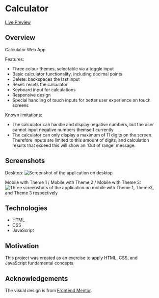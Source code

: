 # Calculator

[Live Preview](https://simeonbain.github.io/calculator)

## Overview
Calculator Web App

Features: 
- Three colour themes, selectable via a toggle input
- Basic calculator functionality, including decimal points
- Delete: backspaces the last input
- Reset: resets the calculator
- Keyboard input for calculations
- Responsive design
- Special handling of touch inputs for better user experience on touch screens

Known limitations: 
- The calculator can handle and display negative numbers, but the user cannot input negative numbers themself currently
- The calculator can only display a maximum of 11 digits on the screen. Therefore inputs are limited to this amount of digits, and calculation results that exceed this will show an 'Out of range' message. 

## Screenshots
Desktop: 
![Screenshot of the application on desktop](../media/Screenshot-Desktop.png?raw=true)

Mobile with Theme 1 / Mobile with Theme 2 / Mobile with Theme 3: 
![Three screenshots of the application on mobile with Theme 1, Theme2, and Theme 3 respectively](../media/Screenshot-Mobile.png?raw=true)

## Technologies
- HTML
- CSS
- JavaScript

## Motivation
This project was created as an exercise to apply HTML, CSS, and JavaScript fundamental concepts. 

## Acknowledgements
The visual design is from [Frontend Mentor](https://www.frontendmentor.io/).
